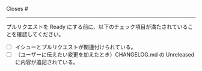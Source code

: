 Closes #

---

プルリクエストを Ready にする前に、以下のチェック項目が満たされていることを確認してください。

- [ ] イシューとプルリクエストが関連付けられている。
- [ ] （ユーザーに伝えたい変更を加えたとき）CHANGELOG.md の Unreleased に内容が追記されている。
